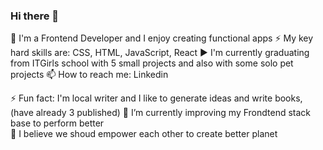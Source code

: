 ### Hi there 👋

📱 I'm a Frontend Developer and I enjoy creating functional apps
⚡ My key hard skills are: CSS, HTML, JavaScript, React
▶️ I'm currently graduating from ITGirls school with 5 small projects and also with some solo pet projects
📫 How to reach me: Linkedin

⚡ Fun fact: I'm local writer and I like to generate ideas and write books, (have already 3 published) 
🌱 I’m currently improving my Frondtend stack base to perform better  
👯 I believe we shoud empower each other to create better planet 

<!--
**Bemadler/Bemadler** is a ✨ _special_ ✨ repository because its `README.md` (this file) appears on your GitHub profile.


- 🔭 I’m currently working on ...
- 🌱 I’m currently learning ...
- 👯 I’m looking to collaborate on ...
- 🤔 I’m looking for help with ...
- 💬 Ask me about ...
- 📫 How to reach me: ...
- 😄 Pronouns: ...
-  Fun fact: ...
-->
